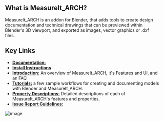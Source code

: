 
## What is MeasureIt_ARCH?

MeasureIt_ARCH is an addon for Blender, that adds tools to create design documentation and technical drawings that can be previewed within Blender's 3D viewport, and exported as images, vector graphics or .dxf files.

## Key Links

- [**Documentation:**](https://kevancress.github.io/MeasureIt_ARCH/)
- [**Install Instructions**](https://kevancress.github.io/MeasureIt_ARCH/tutorials/install/)
- [**Introduction:**](https://kevancress.github.io/MeasureIt_ARCH/intro/features/) An overview of MeasureIt_ARCH, it's Features and UI, and an FAQ
- [**Tutorials:**](https://kevancress.github.io/MeasureIt_ARCH/tutorials/drawing_set/) a few sample workflows for creating and documenting models with Blender and MeasureIt_ARCH.
- [**Property Descriptions:**](https://kevancress.github.io/MeasureIt_ARCH/intro/features/) Detailed descriptions of each of MeasureIt_ARCH's features and properties.
- [**Issue Report Guidelines:**](https://kevancress.github.io/MeasureIt_ARCH/contributions/issue_reports/)

 ![image](images/Title_card.png)
